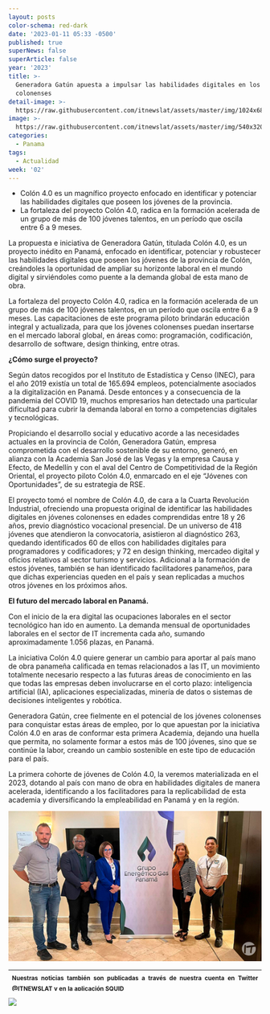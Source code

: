 ```yaml
---
layout: posts
color-schema: red-dark
date: '2023-01-11 05:33 -0500'
published: true
superNews: false
superArticle: false
year: '2023'
title: >-
  Generadora Gatún apuesta a impulsar las habilidades digitales en los jóvenes
  colonenses
detail-image: >-
  https://raw.githubusercontent.com/itnewslat/assets/master/img/1024x680/grupo-energico-gas-g.jpg
image: >-
  https://raw.githubusercontent.com/itnewslat/assets/master/img/540x320/grupo-energico-gas-p.jpg
categories:
  - Panama
tags:
  - Actualidad
week: '02'
---
```

- Colón 4.0 es un magnífico proyecto enfocado en identificar y potenciar las habilidades digitales que poseen los jóvenes de la provincia.
- La fortaleza del proyecto Colón 4.0, radica en la formación acelerada de un grupo de más de 100 jóvenes talentos, en un período que oscila entre 6 a 9 meses.

La propuesta e iniciativa de Generadora Gatún, titulada Colón 4.0, es un proyecto inédito en Panamá, enfocado en identificar, potenciar y robustecer las habilidades digitales que poseen los jóvenes de la provincia de Colón, creándoles la oportunidad de ampliar su horizonte laboral en el mundo digital y sirviéndoles como puente a la demanda global de esta mano de obra.  

La fortaleza del proyecto Colón 4.0, radica en la formación acelerada de un grupo de más de 100 jóvenes talentos, en un período que oscila entre 6 a 9 meses. Las capacitaciones de este programa piloto brindarán educación integral y actualizada, para que los jóvenes colonenses puedan insertarse en el mercado laboral global, en áreas como: programación, codificación, desarrollo de software, design thinking, entre otras. 

**¿Cómo surge el proyecto?** 

Según datos recogidos por el Instituto de Estadística y Censo (INEC), para el año 2019 existía un total de 165.694 empleos, potencialmente asociados a la digitalización en Panamá. Desde entonces y a consecuencia de la pandemia del COVID 19, muchos empresarios han detectado una particular dificultad para cubrir la demanda laboral en torno a competencias digitales y tecnológicas. 

Propiciando el desarrollo social y educativo acorde a las necesidades actuales en la provincia de Colón, Generadora Gatún, empresa comprometida con el desarrollo sostenible de su entorno, generó, en alianza con la Academia San José de las Vegas y la empresa Causa y Efecto, de Medellín y con el aval del Centro de Competitividad de la Región Oriental, el proyecto piloto Colón 4.0, enmarcado en el eje “Jóvenes con Oportunidades”, de su estrategia de RSE.   


El proyecto tomó el nombre de Colón 4.0, de cara a la Cuarta Revolución Industrial, ofreciendo una propuesta original de identificar las habilidades digitales en jóvenes colonenses en edades comprendidas entre 18 y 26 años, previo diagnóstico vocacional presencial. De un universo de 418 jóvenes que atendieron la convocatoria, asistieron al diagnóstico 263, quedando identificados 60 de ellos con habilidades digitales para programadores y codificadores; y 72 en design thinking, mercadeo digital y oficios relativos al sector turismo y servicios. Adicional a la formación de estos jóvenes, también se han identificado facilitadores panameños, para que dichas experiencias queden en el país y sean replicadas a muchos otros jóvenes en los próximos años.

**El futuro del mercado laboral en Panamá.**

Con el inicio de la era digital las ocupaciones laborales en el sector tecnológico han ido en aumento. La demanda mensual de oportunidades laborales en el sector de IT incrementa cada año, sumando aproximadamente 1.056 plazas, en Panamá. 

La iniciativa Colón 4.0 quiere generar un cambio para aportar al país mano de obra panameña calificada en temas relacionados a las IT, un movimiento totalmente necesario respecto a las futuras áreas de conocimiento en las que todas las empresas deben involucrarse en el corto plazo: inteligencia artificial (IA), aplicaciones especializadas, minería de datos o sistemas de decisiones inteligentes y robótica. 

Generadora Gatún, cree fielmente en el potencial de los jóvenes colonenses para conquistar estas áreas de empleo, por lo que apuestan por la iniciativa Colón 4.0 en aras de conformar esta primera Academia, dejando una huella que permita, no solamente formar a estos más de 100 jóvenes, sino que se continúe la labor, creando un cambio sostenible en este tipo de educación para el país. 

La primera cohorte de jóvenes de Colón 4.0, la veremos materializada en el 2023, dotando al país con mano de obra en habilidades digitales de manera acelerada, identificando a los facilitadores para la replicabilidad de esta academia y diversificando la empleabilidad en Panamá y en la región.

![](https://raw.githubusercontent.com/itnewslat/assets/master/img/540x320/grupo-energico-gas-p.jpg)

<table style="height: 42px;" width="569">
<tbody>
<tr>
<td style="text-align: justify;"><sub><strong>Nuestras noticias también son publicadas a través de nuestra cuenta en Twitter <a href="https://twitter.com/itnewslat?lang=es">@ITNEWSLAT</a> y en la aplicación <a href="https://squidapp.co/en/">SQUID</a></strong></sub></td>
</tr>
</tbody>
</table>

<img src="https://tracker.metricool.com/c3po.jpg?hash=56f88a41e39ab42c063cc51676587a04"/>